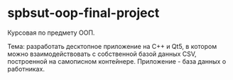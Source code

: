 # spbsut-oop-final-project
Курсовая по предмету ООП.

Тема: разработать десктопное приложение на C++ и Qt5, в котором можно взаимодействовать с собственной базой данных CSV, построенной на самописном контейнере. 
Приложение - база данных о работниках.
